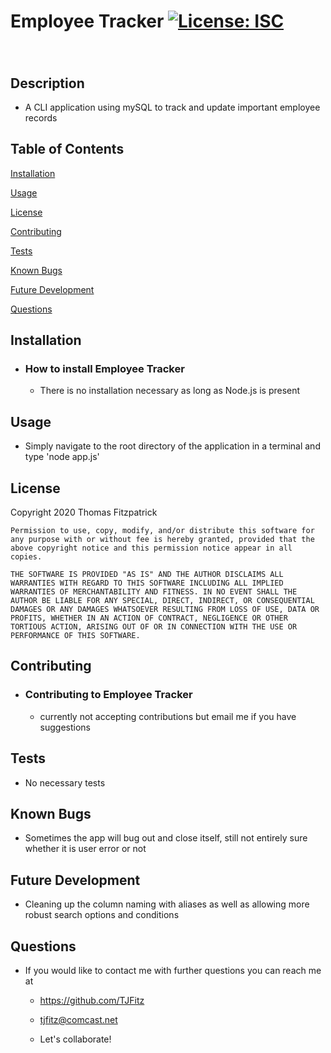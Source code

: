 # Employee Tracker [![License: ISC](https://img.shields.io/badge/License-ISC-blue.svg)](https://opensource.org/licenses/ISC)

###

<br>

## Description

- A CLI application using mySQL to track and update important employee records

## Table of Contents

[Installation](#installation)

[Usage](#usage)

[License](#license)

[Contributing](#contributing)

[Tests](#tests)

[Known Bugs](#known-bugs)

[Future Development](#future-development)

[Questions](#questions)

## Installation

- ### How to install Employee Tracker

  - There is no installation necessary as long as Node.js is present

## Usage

- Simply navigate to the root directory of the application in a terminal and type 'node app.js'

## License

Copyright 2020 Thomas Fitzpatrick

    Permission to use, copy, modify, and/or distribute this software for any purpose with or without fee is hereby granted, provided that the above copyright notice and this permission notice appear in all copies.

    THE SOFTWARE IS PROVIDED "AS IS" AND THE AUTHOR DISCLAIMS ALL WARRANTIES WITH REGARD TO THIS SOFTWARE INCLUDING ALL IMPLIED WARRANTIES OF MERCHANTABILITY AND FITNESS. IN NO EVENT SHALL THE AUTHOR BE LIABLE FOR ANY SPECIAL, DIRECT, INDIRECT, OR CONSEQUENTIAL DAMAGES OR ANY DAMAGES WHATSOEVER RESULTING FROM LOSS OF USE, DATA OR PROFITS, WHETHER IN AN ACTION OF CONTRACT, NEGLIGENCE OR OTHER TORTIOUS ACTION, ARISING OUT OF OR IN CONNECTION WITH THE USE OR PERFORMANCE OF THIS SOFTWARE.

## Contributing

- ### Contributing to Employee Tracker

  - currently not accepting contributions but email me if you have suggestions

## Tests

- No necessary tests

## Known Bugs

- Sometimes the app will bug out and close itself, still not entirely sure whether it is user error or not

## Future Development

- Cleaning up the column naming with aliases as well as allowing more robust search options and conditions

## Questions

- If you would like to contact me with further questions you can reach me at

  - https://github.com/TJFitz

  - tjfitz@comcast.net

  - Let's collaborate!

